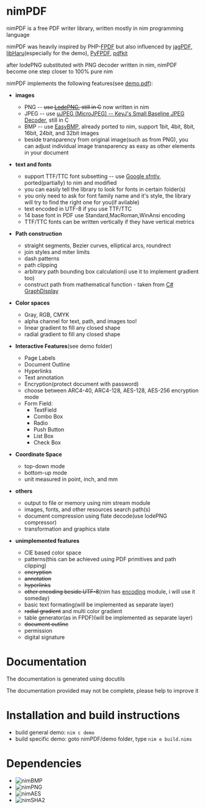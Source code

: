 # nimPDF

nimPDF is a free PDF writer library, written mostly in nim programming language

nimPDF was heavily inspired by PHP-[FPDF](http://www.fpdf.org) but also influenced by  [jagPDF](http://www.jagpdf.org), [libHaru](http://www.libharu.org)(especially for the demo), [PyFPDF](https://code.google.com/p/pyfpdf), [pdfkit](http://devongovett.github.io/pdfkit)

after lodePNG substituted with PNG decoder written in nim, nimPDF become one step closer to 100% pure nim

nimPDF implements the following features(see [demo.pdf](https://github.com/jangko/nimpdf/blob/master/demo/demo.pdf)):

* **images**
  - PNG -- ~~use [LodePNG](lodev.org/lodepng), still in C~~ now written in nim
  - JPEG -- use [uJPEG (MicroJPEG) -- KeyJ's Small Baseline JPEG Decoder](http://keyj.emphy.de/nanojpeg), still in C
  - BMP -- use [EasyBMP](http://easybmp.sourceforge.net), already ported to nim, support 1bit, 4bit, 8bit, 16bit, 24bit, and 32bit images
  - beside transparency from original image(such as from PNG), you can adjust individual image transparency as easy as other elements in your document

* **text and fonts**
  - support TTF/TTC font subsetting -- use [Google sfntly](code.google.com/p/sfntly), ported(partially) to nim and modified
  - you can easily tell the library to look for fonts in certain folder(s)
  - you only need to ask for font family name and it's style, the library will try to find the right one for you(if avilable)
  - text encoded in UTF-8 if you use TTF/TTC
  - 14 base font in PDF use Standard,MacRoman,WinAnsi encoding
  - TTF/TTC fonts can be written vertically if they have vertical metrics

* **Path construction**
  - straight segments, Bezier curves, elliptical arcs, roundrect
  - join styles and miter limits
  - dash patterns
  - path clipping
  - arbitrary path bounding box calculation(i use it to implement gradient too)
  - construct path from mathematical function - taken from [ C# GraphDisplay](http://www.codeproject.com/Articles/58280/GraphDisplay-a-Bezier-based-control-for-graphing-f)

* **Color spaces**
  - Gray, RGB, CMYK
  - alpha channel for text, path, and images too!
  - linear gradient to fill any closed shape
  - radial gradient to fill any closed shape

* **Interactive Features**(see demo folder)
  - Page Labels
  - Document Outline
  - Hyperlinks
  - Text annotation
  - Encryption(protect document with password)
  - choose between ARC4-40, ARC4-128, AES-128, AES-256 encryption mode
  - Form Field:
    - TextField
    - Combo Box
    - Radio
    - Push Button
    - List Box
    - Check Box

* **Coordinate Space**
  - top-down mode
  - bottom-up mode
  - unit measured in point, inch, and mm

* **others**
  - output to file or memory using nim stream module
  - images, fonts, and other resources search path(s)
  - document compression using flate decode(use lodePNG compressor)
  - transformation and graphics state

* **unimplemented features**
  - CIE based color space
  - patterns(this can be achieved using PDF primitives and path clipping)
  - ~~encryption~~
  - ~~annotation~~
  - ~~hyperlinks~~
  - ~~other encoding beside UTF-8~~(nim has [encoding](http://nim-lang.org/docs/encodings.html) module, i will use it someday)
  - basic text formating(will be implemented as separate layer)
  - ~~radial gradient~~ and multi color gradient
  - table generator(as in FPDF)(will be implemented as separate layer)
  - ~~document outline~~
  - permission
  - digital signature

# Documentation
The documentation is generated using docutils

The documentation provided may not be complete, please help to improve it

# Installation and build instructions

* build general demo: `nim c demo`
* build specific demo: goto nimPDF/demo folder, type `nim e build.nims`

# Dependencies

* ![nimBMP](https://github.com/jangko/nimBMP)
* ![nimPNG](https://github.com/jangko/nimPNG)
* ![nimAES](https://github.com/jangko/nimAES)
* ![nimSHA2](https://github.com/jangko/nimSHA2)

